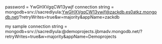 password = YwGHXVgqCW13ywjf
connection string = mongodb+srv://sacredlyula:YwGHXVgqCW13ywjf@zackdb.es0atkz.mongodb.net/?retryWrites=true&w=majority&appName=zackdb

my sample connection string = mongodb+srv://sacredlyula:<YwGHXVgqCW13ywjf>@demoprojects.ijbmadv.mongodb.net/?retryWrites=true&w=majority&appName=Demoprojects